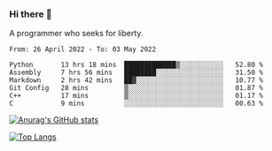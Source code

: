 ### Hi there 👋

<!--
**shejialuo/shejialuo** is a ✨ _special_ ✨ repository because its `README.md` (this file) appears on your GitHub profile.

Here are some ideas to get you started:

- 🔭 I’m currently working on ...
- 🌱 I’m currently learning ...
- 👯 I’m looking to collaborate on ...
- 🤔 I’m looking for help with ...
- 💬 Ask me about ...
- 📫 How to reach me: ...
- 😄 Pronouns: ...
- ⚡ Fun fact: ...
-->

A programmer who seeks for liberty.

<!--START_SECTION:waka-->

```text
From: 26 April 2022 - To: 03 May 2022

Python       13 hrs 18 mins  █████████████▒░░░░░░░░░░░   52.80 %
Assembly     7 hrs 56 mins   ████████░░░░░░░░░░░░░░░░░   31.50 %
Markdown     2 hrs 42 mins   ██▓░░░░░░░░░░░░░░░░░░░░░░   10.77 %
Git Config   28 mins         ▒░░░░░░░░░░░░░░░░░░░░░░░░   01.87 %
C++          17 mins         ▒░░░░░░░░░░░░░░░░░░░░░░░░   01.17 %
C            9 mins          ░░░░░░░░░░░░░░░░░░░░░░░░░   00.63 %
```

<!--END_SECTION:waka-->

[![Anurag's GitHub stats](https://github-readme-stats.vercel.app/api?username=shejialuo&show_icons=true&theme=dracula)](https://github.com/anuraghazra/github-readme-stats)

[![Top Langs](https://github-readme-stats.vercel.app/api/top-langs/?username=shejialuo&layout=compact&hide=javascript,html,css,typescript,tex,python,shell,assembly,java)](https://github.com/anuraghazra/github-readme-stats)
